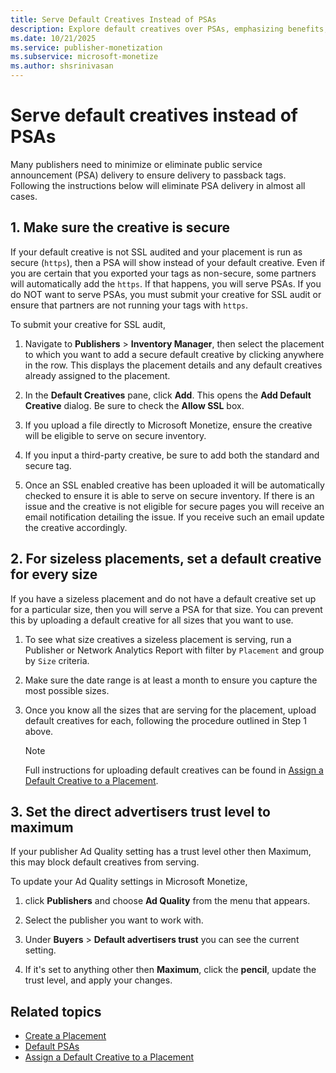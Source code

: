 ```yaml
---
title: Serve Default Creatives Instead of PSAs
description: Explore default creatives over PSAs, emphasizing benefits, sustained ad revenue, user engagement in absence of suitable targeted ads.
ms.date: 10/21/2025
ms.service: publisher-monetization
ms.subservice: microsoft-monetize
ms.author: shsrinivasan
---
```


# Serve default creatives instead of PSAs

Many publishers need to minimize or eliminate public service announcement (PSA) delivery to ensure delivery to passback tags. Following the instructions below will eliminate PSA delivery in almost all cases.

## 1. Make sure the creative is secure

If your default creative is not SSL audited and your placement is run as secure (`https`), then a PSA will show instead of your default creative. Even if you are certain that you exported your tags as non-secure, some partners will automatically add the `https`. If that happens, you will serve PSAs. If you do NOT want to serve PSAs, you must submit your creative for SSL audit or ensure that partners are not running your tags with `https`.

To submit your creative for SSL audit,

1. Navigate to **Publishers** \> **Inventory Manager**, then select the placement to which you want to add a secure default creative by clicking anywhere in the row. This displays the placement details and any default creatives already assigned to the placement.

1. In the **Default Creatives** pane, click **Add**. This opens the **Add Default Creative** dialog. Be sure to check the **Allow SSL** box.

1. If you upload a file directly to Microsoft Monetize, ensure the creative will be eligible to serve on secure inventory.

1. If you input a third-party creative, be sure to add both the standard and secure tag.

1. Once an SSL enabled creative has been uploaded it will be automatically checked to ensure it is able to serve on secure inventory. If there is an issue and the creative is not eligible for secure pages you will receive an email notification detailing the issue. If you receive such an email update the creative accordingly.

## 2. For sizeless placements, set a default creative for every size

If you have a sizeless placement and do not have a default creative set up for a particular size, then you will serve a PSA for that size. You can prevent this by uploading a default creative for all sizes that you want to use.

1. To see what size creatives a sizeless placement is serving, run a Publisher or Network Analytics Report with filter by `Placement` and group by `Size` criteria.

1. Make sure the date range is at least a month to ensure you capture the most possible sizes.

1. Once you know all the sizes that are serving for the placement, upload default creatives for each, following the procedure outlined in Step 1 above.

   > [!NOTE]
   > Full instructions for uploading default creatives can be found in [Assign a Default Creative to a Placement](assign-a-default-creative-to-a-placement.md).

## 3. Set the direct advertisers trust level to maximum

If your publisher Ad Quality setting has a trust level other then Maximum, this may block default creatives from serving.

To update your Ad Quality settings in Microsoft Monetize,

1. click **Publishers** and choose **Ad Quality** from the menu that appears.

1. Select the publisher you want to work with.

1. Under **Buyers** \>  **Default advertisers trust** you can see the current setting.

1. If it's set to anything other then **Maximum**, click the **pencil**, update the trust level, and apply your changes.

## Related topics

- [Create a Placement](create-a-placement.md)
- [Default PSAs](default-psas.md)
- [Assign a Default Creative to a Placement](assign-a-default-creative-to-a-placement.md)
